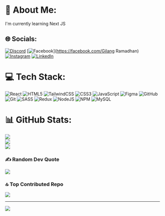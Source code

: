 # 💫 About Me:
I'm currently learning Next JS


## 🌐 Socials:
[![Discord](https://img.shields.io/badge/Discord-%237289DA.svg?logo=discord&logoColor=white)](https://discord.gg/gilangr1440#3067) [![Facebook](https://img.shields.io/badge/Facebook-%231877F2.svg?logo=Facebook&logoColor=white)](https://facebook.com/Gilang Ramadhan) [![Instagram](https://img.shields.io/badge/Instagram-%23E4405F.svg?logo=Instagram&logoColor=white)](https://instagram.com/gilangr1440) [![LinkedIn](https://img.shields.io/badge/LinkedIn-%230077B5.svg?logo=linkedin&logoColor=white)](https://linkedin.com/in/gilangr1440) 

# 💻 Tech Stack:
![React](https://img.shields.io/badge/react-%2320232a.svg?style=for-the-badge&logo=react&logoColor=%2361DAFB) ![HTML5](https://img.shields.io/badge/html5-%23E34F26.svg?style=for-the-badge&logo=html5&logoColor=white) ![TailwindCSS](https://img.shields.io/badge/tailwindcss-%2338B2AC.svg?style=for-the-badge&logo=tailwind-css&logoColor=white) ![CSS3](https://img.shields.io/badge/css3-%231572B6.svg?style=for-the-badge&logo=css3&logoColor=white) ![JavaScript](https://img.shields.io/badge/javascript-%23323330.svg?style=for-the-badge&logo=javascript&logoColor=%23F7DF1E) ![Figma](https://img.shields.io/badge/figma-%23F24E1E.svg?style=for-the-badge&logo=figma&logoColor=white) ![GitHub](https://img.shields.io/badge/github-%23121011.svg?style=for-the-badge&logo=github&logoColor=white) ![Git](https://img.shields.io/badge/git-%23F05033.svg?style=for-the-badge&logo=git&logoColor=white) ![SASS](https://img.shields.io/badge/SASS-hotpink.svg?style=for-the-badge&logo=SASS&logoColor=white) ![Redux](https://img.shields.io/badge/redux-%23593d88.svg?style=for-the-badge&logo=redux&logoColor=white) ![NodeJS](https://img.shields.io/badge/node.js-6DA55F?style=for-the-badge&logo=node.js&logoColor=white) ![NPM](https://img.shields.io/badge/NPM-%23CB3837.svg?style=for-the-badge&logo=npm&logoColor=white) ![MySQL](https://img.shields.io/badge/mysql-4479A1.svg?style=for-the-badge&logo=mysql&logoColor=white)
# 📊 GitHub Stats:
![](https://github-readme-stats.vercel.app/api?username=gilangr1440&theme=calm&hide_border=false&include_all_commits=false&count_private=false)<br/>
![](https://github-readme-streak-stats.herokuapp.com/?user=gilangr1440&theme=calm&hide_border=false)<br/>
![](https://github-readme-stats.vercel.app/api/top-langs/?username=gilangr1440&theme=calm&hide_border=false&include_all_commits=false&count_private=false&layout=compact)

### ✍️ Random Dev Quote
![](https://quotes-github-readme.vercel.app/api?type=horizontal&theme=radical)

### 🔝 Top Contributed Repo
![](https://github-contributor-stats.vercel.app/api?username=gilangr1440&limit=5&theme=city_lights&combine_all_yearly_contributions=true)

---
[![](https://visitcount.itsvg.in/api?id=gilangr1440&icon=0&color=1)](https://visitcount.itsvg.in)

<!-- Proudly created with GPRM ( https://gprm.itsvg.in ) -->
